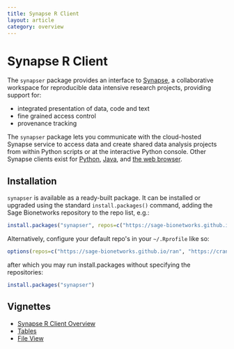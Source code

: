 ```yaml
---
title: Synapse R Client
layout: article
category: overview
---
```


Synapse R Client
================

The `synapser` package provides an interface to [Synapse](http://www.synapse.org), a collaborative workspace for reproducible data intensive research projects, providing support for:

-   integrated presentation of data, code and text
-   fine grained access control
-   provenance tracking

The `synapser` package lets you communicate with the cloud-hosted Synapse service to access data and create shared data analysis projects from within Python scripts or at the interactive Python console. Other Synapse clients exist for [Python](docs.synapse.org/python), [Java](https://github.com/Sage-Bionetworks/Synapse-Repository-Services/tree/develop/client/synapseJavaClient%3E), and [the web browser](https://www.synapse.org).

Installation
------------

`synapser` is available as a ready-built package. It can be installed or upgraded using the standard `install.packages()` command, adding the Sage Bionetworks repository to the repo list, e.g.:

``` r
install.packages("synapser", repos=c("https://sage-bionetworks.github.io/ran", "https://cran.cnr.berkeley.edu/"))
```

Alternatively, configure your default repo's in your `~/.Rprofile` like so:

``` r
options(repos=c("https://sage-bionetworks.github.io/ran", "https://cran.cnr.berkeley.edu/"))
```

after which you may run install.packages without specifying the repositories:

``` r
install.packages("synapser")
```

Vignettes
---------
-   [Synapse R Client Overview](docs.synapse.org/synapser/vignettes/synapser.html)
-   [Tables](docs.synapse.org/synapser/vignettes/tables.html)
-   [File View](docs.synapse.org/synapser/vignettes/fileview.html)

